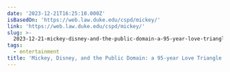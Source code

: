 ```yaml
---
date: '2023-12-21T16:25:10.000Z'
isBasedOn: 'https://web.law.duke.edu/cspd/mickey/'
link: 'https://web.law.duke.edu/cspd/mickey/'
slug: >-
  2023-12-21-mickey-disney-and-the-public-domain-a-95-year-love-triangle-or-duke-unive
tags:
  - entertainment
title: 'Mickey, Disney, and the Public Domain: a 95-year Love Triangle | Duke Unive'
---
```


